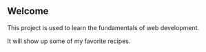 ## Welcome

This project is used to learn the fundamentals of web development.

It will show up some of my favorite recipes.